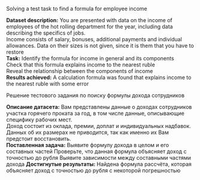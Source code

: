 Solving a test task to find a formula for employee income  
  
**Dataset description:** You are presented with data on the income of employees of the hot rolling department for the year, including data describing the specifics of jobs.   
Income consists of salary, bonuses, additional payments and individual allowances. Data on their sizes is not given, since it is them that you have to restore  
**Task:** Identify the formula for income in general and its components  
Check that this formula explains income to the nearest ruble  
Reveal the relationship between the components of income  
**Results achieved:** A calculation formula was found that explains income to the nearest ruble with some error  

Решение тестового задания по поиску формулы дохода сотрудников  

**Описание датасета:** Вам представлены данные о доходах сотрудников участка горячего проката за год, в том числе данные, описывающие специфику рабочих мест.  
Доход состоит из оклада, премии, доплат и индивидуальных надбавок. Данных об их размерах не приводится, так как именно их Вам предстоит восстановить.  
**Поставленная задача:** Выявите формулу дохода в целом и его составных частей
Проверьте, что данная формула объясняет доход с точностью до рубля
Выявите зависимости между составными частями дохода
**Достигнутые результаты:** Найдена формула рассчёта, которая объясняет доход с точностью до рубля с некоторой погрешностью
